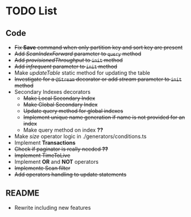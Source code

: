 # TODO List
## Code
* ~~Fix **Save** command when only partition key and sort key are present~~
* ~~Add *ScanIndexForward* parameter to `query` method~~
* ~~Add *provisionedThroughput* to `init` method~~
* ~~Add *infrequent* parameter to `init` method~~
* Make *updateTable* static method for updating the table
* ~~Investigate for a `@Stream` decorator or add *stream* parameter to `init` method~~
* Secondary Indexes decorators
  * ~~Make Local Secondary Index~~
  * ~~Make Global Secondary Index~~
  * ~~Update query method for global indexes~~
  * ~~Implement unique name generation if name is not provided for an index~~
  * Make query method on index **??**
* Make *size* operator logic in ./generators/conditions.ts
* Implement **Transactions**
* ~~Check if paginator is really needed **??**~~
* ~~Implement TimeToLive~~
* Implement **OR** and **NOT** operators
* ~~Implemente Scan filter~~
* ~~Add operators handling to update statements~~
## README
* Rewrite including new features